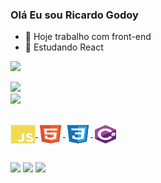 ### Olá Eu sou Ricardo Godoy

- 🔭 Hoje trabalho com front-end
- 🌱 Estudando React


 <div>
  <a href="https://github.com/RicardoGodoyF">
  <img height="180em" src= "https://github-readme-stats.vercel.app/api?username=ricardogodoyf&hide=contribs,prs&theme=gruvbox"/>
</div>


   ![](https://github-readme-streak-stats.herokuapp.com/?user=RicardoGodoyF&theme=gruvbox&hide_border=false)<br/>
   ![](https://github-readme-stats.vercel.app/api/top-langs/?username=RicardoGodoyF&theme=gruvbox&hide_border=false&include_all_commits=false&count_private=false&layout=compact)

   <!-- Proudly created with GPRM ( https://gprm.itsvg.in ) -->

<div style="display: inline_block"><br>
  <img align="center" alt="Rick-Js" height="30" width="40" src="https://raw.githubusercontent.com/devicons/devicon/master/icons/javascript/javascript-plain.svg">
  <img align="center" alt="Rick-HTML" height="30" width="40" src="https://raw.githubusercontent.com/devicons/devicon/master/icons/html5/html5-original.svg">
  <img align="center" alt="Rick-CSS" height="30" width="40" src="https://raw.githubusercontent.com/devicons/devicon/master/icons/css3/css3-original.svg">
  <img align="center" alt="Rick-Csharp" height="30" width="40" src="https://raw.githubusercontent.com/devicons/devicon/master/icons/csharp/csharp-original.svg">
</div>

##

<div>
  <a href="https://www.instagram.com/rikardo_godoy" target="_blank"><img src="https://img.shields.io/badge/-Instagram-%23E4405F?style=for-the-badge&logo=instagram&logoColor=white" target="_blank"></a> 
  <a href = "mailto:ricardogodoy0@gmail.com"><img src="https://img.shields.io/badge/-Gmail-%23333?style=for-the-badge&logo=gmail&logoColor=white" target="_blank"></a>
  <a href="https://www.linkedin.com/in/ricardo-godoy-7aba36262/" target="_blank"><img src="https://img.shields.io/badge/-LinkedIn-%230077B5?style=for-the-badge&logo=linkedin&logoColor=white" target="_blank"></a>
</div>











